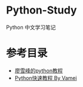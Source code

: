 # Python-Study
Python 中文学习笔记


# 参考目录
* [廖雪峰的python教程](https://www.liaoxuefeng.com/wiki/0014316089557264a6b348958f449949df42a6d3a2e542c000)
* [Python快速教程 By Vamei](http://www.cnblogs.com/vamei/archive/2012/09/13/2682778.html)
